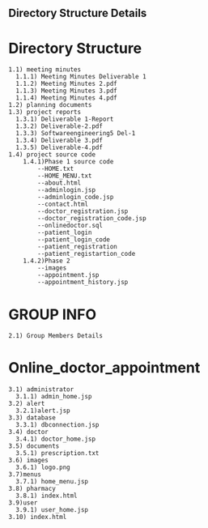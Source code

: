 ## Directory Structure Details
# Directory Structure
    1.1) meeting minutes
      1.1.1) Meeting Minutes Deliverable 1
      1.1.2) Meeting Minutes 2.pdf
      1.1.3) Meeting Minutes 3.pdf
      1.1.4) Meeting Minutes 4.pdf
    1.2) planning documents
    1.3) project reports
      1.3.1) Deliverable 1-Report
      1.3.2) Deliverable-2.pdf
      1.3.3) Softwareengineering5 Del-1
      1.3.4) Deliverable 3.pdf
      1.3.5) Deliverable-4.pdf
    1.4) project source code
        1.4.1)Phase 1 source code
            --HOME.txt
            --HOME_MENU.txt
            --about.html
            --adminlogin.jsp
            --adminlogin_code.jsp
            --contact.html
            --doctor_registration.jsp
            --doctor_registration_code.jsp
            --onlinedoctor.sql
            --patient_login
            --patient_login_code
            --patient_registration
            --patient_registartion_code
        1.4.2)Phase 2
            --images
            --appointment.jsp
            --appointment_history.jsp
# GROUP INFO
    2.1) Group Members Details
# Online_doctor_appointment
    3.1) administrator
      3.1.1) admin_home.jsp
    3.2) alert
      3.2.1)alert.jsp
    3.3) database
      3.3.1) dbconnection.jsp
    3.4) doctor
      3.4.1) doctor_home.jsp
    3.5) documents
      3.5.1) prescription.txt
    3.6) images
      3.6.1) logo.png
    3.7)menus
      3.7.1) home_menu.jsp
    3.8) pharmacy
      3.8.1) index.html
    3.9)user
      3.9.1) user_home.jsp
    3.10) index.html
      
    
